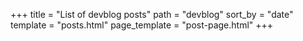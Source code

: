 +++
title = "List of devblog posts"
path = "devblog"
sort_by = "date"
template = "posts.html"
page_template = "post-page.html"
+++
